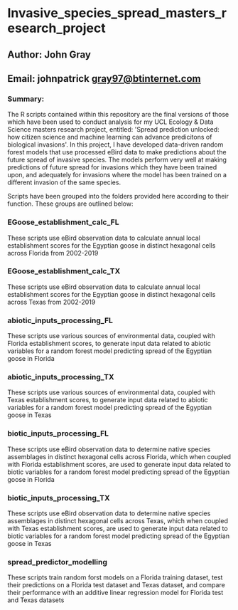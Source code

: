 # Invasive_species_spread_masters_research_project
## Author: John Gray
## Email: johnpatrick gray97@btinternet.com

### Summary:
The R scripts contained within this repository are the final versions of those which have been used to conduct analysis for my UCL Ecology & Data Science masters research project, entitled: 'Spread prediction unlocked: how citizen science and machine learning can advance
predicitons of biological invasions'. In this project, I have developed data-driven random forest models that use processed eBird data to make predictions about the future spread of invasive species. The models perform very well at making predictions of future spread for
invasions which they have been trained upon, and adequately for invasions where the model has been trained on a different invasion of the same species.

Scripts have been grouped into the folders provided here according to their function. These groups are outlined below:

### EGoose_establishment_calc_FL
These scripts use eBird observation data to calculate annual local establishment scores for the Egyptian goose in distinct hexagonal cells across Florida from 2002-2019 

### EGoose_establishment_calc_TX
These scripts use eBird observation data to calculate annual local establishment scores for the Egyptian goose in distinct hexagonal cells across Texas from 2002-2019

### abiotic_inputs_processing_FL
These scripts use various sources of environmental data, coupled with Florida establishment scores, to generate input data related to abiotic variables for a random forest model predicting spread of the Egyptian goose in Florida

### abiotic_inputs_processing_TX
These scripts use various sources of environmental data, coupled with Texas establishment scores, to generate input data related to abiotic variables for a random forest model predicting spread of the Egyptian goose in Texas

### biotic_inputs_processing_FL
These scripts use eBird observation data to determine native species assemblages in distinct hexagonal cells across Florida, which when coupled with Florida establishment scores, are used to generate input data related to biotic variables for a random forest model
predicting spread of the Egyptian goose in Florida

### biotic_inputs_processing_TX
These scripts use eBird observation data to determine native species assemblages in distinct hexagonal cells across Texas, which when coupled with Texas establishment scores, are used to generate input data related to biotic variables for a random forest model predicting 
spread of the Egyptian goose in Texas

### spread_predictor_modelling
These scripts train random forst models on a Florida training dataset, test their predictions on a Florida test dataset and Texas dataset, and compare their performance with an additive linear regression model for Florida test and Texas datasets
